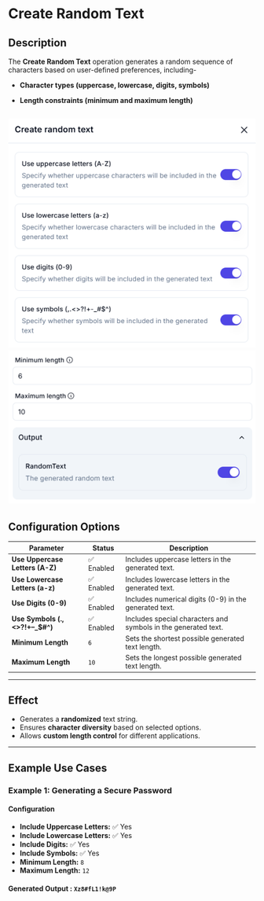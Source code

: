 # **Create Random Text**

## **Description**

The **Create Random Text** operation generates a random sequence of characters based on user-defined preferences, including-

- **Character types (uppercase, lowercase, digits, symbols)**

- **Length constraints (minimum and maximum length)**

![alt text](create-random-text1-1.png)
![alt text](create-random-text2-1.png)
---

## **Configuration Options**

| Parameter                           | Status  | Description |
|-------------------------------------|---------|-------------|
| **Use Uppercase Letters (A-Z)**    | ✅ Enabled  | Includes uppercase letters in the generated text. |
| **Use Lowercase Letters (a-z)**    | ✅ Enabled  | Includes lowercase letters in the generated text. |
| **Use Digits (0-9)**               | ✅ Enabled  | Includes numerical digits (0-9) in the generated text. |
| **Use Symbols (.,<>?!+–_$#^)**     | ✅ Enabled  | Includes special characters and symbols in the generated text. |
| **Minimum Length**                 | `6`     | Sets the shortest possible generated text length. |
| **Maximum Length**                 | `10`    | Sets the longest possible generated text length. |

---

## **Effect**

- Generates a **randomized** text string.
- Ensures **character diversity** based on selected options.
- Allows **custom length control** for different applications.

---

## **Example Use Cases**

### **Example 1: Generating a Secure Password**

#### **Configuration**

- **Include Uppercase Letters:** ✅ Yes
- **Include Lowercase Letters:** ✅ Yes
- **Include Digits:** ✅ Yes
- **Include Symbols:** ✅ Yes
- **Minimum Length:** `8`
- **Maximum Length:** `12`

#### **Generated Output :** `Xz8#fL1!k@9P`


